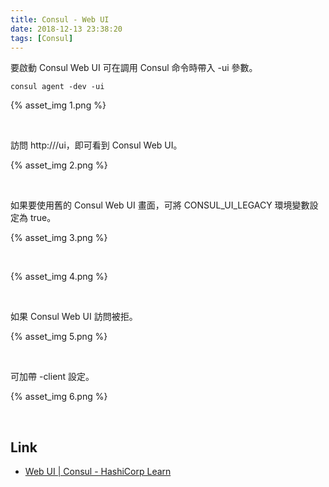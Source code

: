 ```yaml
---
title: Consul - Web UI
date: 2018-12-13 23:38:20
tags: [Consul]
---
```


要啟動 Consul Web UI 可在調用 Consul 命令時帶入 -ui 參數。  

<!-- More -->

    consul agent -dev -ui

{% asset_img 1.png %}

<br/>


訪問 http://<Url>/ui，即可看到 Consul Web UI。  

{% asset_img 2.png %}

<br/>


如果要使用舊的 Consul Web UI 畫面，可將 CONSUL_UI_LEGACY 環境變數設定為 true。  

{% asset_img 3.png %}

<br/>


{% asset_img 4.png %}

<br/>


如果 Consul Web UI 訪問被拒。  

{% asset_img 5.png %}

<br/>


可加帶 -client 設定。  

{% asset_img 6.png %}

<br/>


Link
----
* [Web UI | Consul - HashiCorp Learn](https://learn.hashicorp.com/consul/getting-started/ui)
